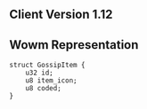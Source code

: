 ## Client Version 1.12

## Wowm Representation
```rust,ignore
struct GossipItem {
    u32 id;    
    u8 item_icon;    
    u8 coded;    
}

```
